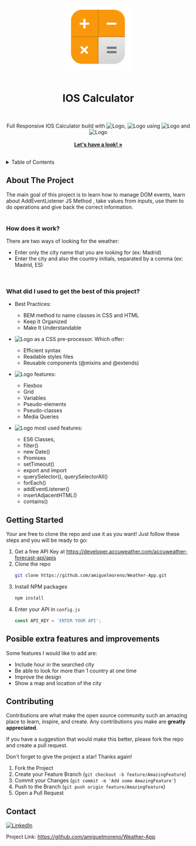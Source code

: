 <!-- PROJECT LOGO -->
<br />
<div align="center">
  <a href="https://github.com/amiguelmoreno/IOS-Calculator">
    <img src="img/favicon.webp" alt="Logo" width="180">
  </a>
  <br />
  <br />
  <h1>IOS Calculator</h1>
  <br />
  <p align="center">
    Full Responsive IOS Calculator build with <img src="https://img.shields.io/badge/-HTML5-orange" alt="Logo">,  <img src="https://img.shields.io/badge/-CSS3-blue" alt="Logo"> using <img src="https://img.shields.io/badge/-SASS-ff69b4" alt="Logo"> and <img src="https://img.shields.io/badge/-JS-yellow" alt="Logo">
    <br />
    <br />
    <a href="https://github.com/amiguelmoreno/IOS-Calculator"><strong>Let's have a look! »</strong></a>
    <br />
    <br />
  </p>
</div>

<!-- TABLE OF CONTENTS -->
<details>
  <summary>Table of Contents</summary>
  <ol>
    <li>
      <a href="#about-the-project">About The Project</a>
    </li>
    <li>
      <a href="#getting-started">Getting Started</a>
    </li>
    <li><a href="#contributing">Contributing</a></li>
    <li><a href="#contact">Contact</a></li>
  </ol>
</details>


<!-- ABOUT THE PROJECT -->
## About The Project

The main goal of this project is to learn how to manage DOM events, learn about AddEventListener JS Method , take values from inputs, use them to do operations and give back the correct information.
<br />
<br />
### How does it work?

There are two ways of looking for the weather:
  * Enter only the city name that you are looking for (ex: Madrid)
  * Enter the city and also the country initials, separated by a comma (ex: Madrid, ES)
<br />

### What did I used to get the best of this project?

  * Best Practices:
    * BEM method to name classes in CSS and HTML  
    * Keep It Organized
    * Make It Understandable
  
  * <img src="https://img.shields.io/badge/-SASS-ff69b4" alt="Logo"> as a CSS pre-processor. Which offer:
    * Efficient syntax
    * Readable styles files
    * Reusable components (@mixins and @extends)
  
  * <img src="https://img.shields.io/badge/-CSS3-blue" alt="Logo"> features:
    * Flexbox 
    * Grid
    * Variables
    * Pseudo-elements
    * Pseudo-classes
    * Media Queries

  * <img src="https://img.shields.io/badge/-JS-yellow" alt="Logo"> most used features:
    * ES6 Classes,
    * filter()
    * new Date()
    * Promises
    * setTimeout()
    * export and import
    * querySelector(), querySelectorAll()
    * forEach()
    * addEventListener()
    * insertAdjacentHTML()
    * contains()
    

<!-- GETTING STARTED -->
## Getting Started

Your are free to clone the repo and use it as you want! Just follow these steps and you will be ready to go:

1. Get a free API Key at https://developer.accuweather.com/accuweather-forecast-api/apis
2. Clone the repo
   ```sh
   git clone https://github.com/amiguelmoreno/Weather-App.git
   ```
3. Install NPM packages
   ```sh
   npm install
   ```
4. Enter your API in `config.js`
   ```js
   const API_KEY = 'ENTER YOUR API';
   ```
   
## Posible extra features and improvements

Some features I would like to add are:

 * Include hour in the searched city
 * Be able to look for more than 1 country at one time
 * Improve the design
 * Show a map and location of the city

<!-- CONTRIBUTING -->
## Contributing

Contributions are what make the open source community such an amazing place to learn, inspire, and create. Any contributions you make are **greatly appreciated**.

If you have a suggestion that would make this better, please fork the repo and create a pull request.

Don't forget to give the project a star! Thanks again!

1. Fork the Project
2. Create your Feature Branch (`git checkout -b feature/AmazingFeature`)
3. Commit your Changes (`git commit -m 'Add some AmazingFeature'`)
4. Push to the Branch (`git push origin feature/AmazingFeature`)
5. Open a Pull Request


<!-- CONTACT -->
## Contact

[![LinkedIn][linkedin-shield]][linkedin-url] 

Project Link: https://github.com/amiguelmoreno/Weather-App


<!-- MARKDOWN LINKS & IMAGES -->
<!-- https://www.markdownguide.org/basic-syntax/#reference-style-links -->
[linkedin-shield]: https://img.shields.io/badge/-LinkedIn-black.svg?style=for-the-badge&logo=linkedin&colorB=555
[linkedin-url]: https://www.linkedin.com/in/miguelmoreno00/

